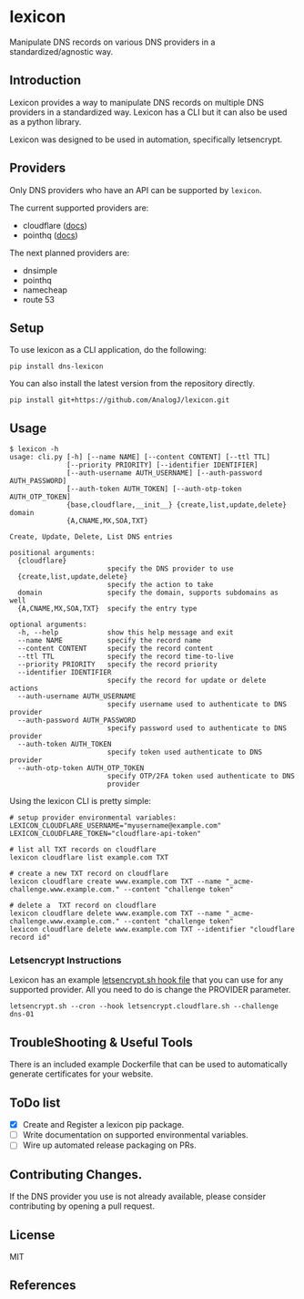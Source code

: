 # lexicon
Manipulate DNS records on various DNS providers in a standardized/agnostic way. 

## Introduction
Lexicon provides a way to manipulate DNS records on multiple DNS providers in a standardized way. 
Lexicon has a CLI but it can also be used as a python library. 

Lexicon was designed to be used in automation, specifically letsencrypt.

## Providers
Only DNS providers who have an API can be supported by `lexicon`. 

The current supported providers are:

- cloudflare ([docs](https://api.cloudflare.com/#endpoints))
- pointhq ([docs](https://pointhq.com/api/docs))

The next planned providers are:

- dnsimple
- pointhq
- namecheap
- route 53

## Setup
To use lexicon as a CLI application, do the following:
	
	pip install dns-lexicon

You can also install the latest version from the repository directly. 
 
	pip install git+https://github.com/AnalogJ/lexicon.git
			
## Usage

	$ lexicon -h
	usage: cli.py [-h] [--name NAME] [--content CONTENT] [--ttl TTL]
				  [--priority PRIORITY] [--identifier IDENTIFIER]
				  [--auth-username AUTH_USERNAME] [--auth-password AUTH_PASSWORD]
				  [--auth-token AUTH_TOKEN] [--auth-otp-token AUTH_OTP_TOKEN]
				  {base,cloudflare,__init__} {create,list,update,delete} domain
				  {A,CNAME,MX,SOA,TXT}
	
	Create, Update, Delete, List DNS entries
	
	positional arguments:
	  {cloudflare}
							specify the DNS provider to use
	  {create,list,update,delete}
							specify the action to take
	  domain                specify the domain, supports subdomains as well
	  {A,CNAME,MX,SOA,TXT}  specify the entry type
	
	optional arguments:
	  -h, --help            show this help message and exit
	  --name NAME           specify the record name
	  --content CONTENT     specify the record content
	  --ttl TTL             specify the record time-to-live
	  --priority PRIORITY   specify the record priority
	  --identifier IDENTIFIER
							specify the record for update or delete actions
	  --auth-username AUTH_USERNAME
							specify username used to authenticate to DNS provider
	  --auth-password AUTH_PASSWORD
							specify password used to authenticate to DNS provider
	  --auth-token AUTH_TOKEN
							specify token used authenticate to DNS provider
	  --auth-otp-token AUTH_OTP_TOKEN
							specify OTP/2FA token used authenticate to DNS
							provider

Using the lexicon CLI is pretty simple:

	# setup provider environmental variables:
	LEXICON_CLOUDFLARE_USERNAME="myusername@example.com"
	LEXICON_CLOUDFLARE_TOKEN="cloudflare-api-token"
	
	# list all TXT records on cloudflare
	lexicon cloudflare list example.com TXT
	
	# create a new TXT record on cloudflare
	lexicon cloudflare create www.example.com TXT --name "_acme-challenge.www.example.com." --content "challenge token"

	# delete a  TXT record on cloudflare
	lexicon cloudflare delete www.example.com TXT --name "_acme-challenge.www.example.com." --content "challenge token"
	lexicon cloudflare delete www.example.com TXT --identifier "cloudflare record id"

	

### Letsencrypt Instructions
Lexicon has an example [letsencrypt.sh hook file](examples/letsencrypt.cloudflare.sh) that you can use for any supported provider. 
All you need to do is change the PROVIDER parameter. 

	letsencrypt.sh --cron --hook letsencrypt.cloudflare.sh --challenge dns-01
	

## TroubleShooting & Useful Tools
There is an included example Dockerfile that can be used to automatically generate certificates for your website.

## ToDo list

- [x] Create and Register a lexicon pip package. 
- [ ] Write documentation on supported environmental variables. 
- [ ] Wire up automated release packaging on PRs.

## Contributing Changes.
If the DNS provider you use is not already available, please consider contributing by opening a pull request. 

## License
MIT

## References

